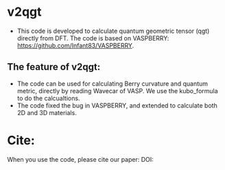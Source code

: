 
# v2qgt
* This code is developed to calculate quantum geometric tensor (qgt) directly from DFT. The code is based on VASPBERRY: https://github.com/Infant83/VASPBERRY.

## The feature of v2qgt:
* The code can be used for calculating Berry curvature and quantum metric, directly by reading Wavecar of VASP. We use the kubo_formula to do the calcualtions.
* The code fixed the bug in VASPBERRY, and extended to calculate both 2D and 3D materials.

# Cite:
When you use the code, please cite our paper: DOI: 
